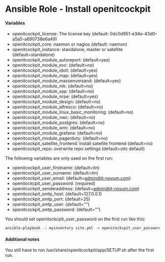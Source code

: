 # Ansible Role - Install openitcockpit

#### Variables

* openitcockpit_license: The license key (default: 0dc0d951-e34e-43d0-a5a5-a690738e6a49)
* openitcockpit_core: naemon or nagios (default: naemon)
* openitcockpit_instance: standalone, master or satellite (default=standalone)
* openitcockpit_module_autoreport: (default=yes)
* openitcockpit_module_evc: (default=no)
* openitcockpit_module_idoit: (default=yes)
* openitcockpit_module_map: (default=yes)
* openitcockpit_module_massenversand: (default=yes)
* openitcockpit_module_mk: (default=no)
* openitcockpit_module_sap: (default=no)
* openitcockpit_module_nrpe: (default=yes)
* openitcockpit_module_design: (default=no)
* openitcockpit_module_alfresco: (default=no)
* openitcockpit_module_linux_basic_monitoring: (default=no)
* openitcockpit_module_nwc: (default=no)
* openitcockpit_module_postgres: (default=no)
* openitcockpit_module_wmi: (default=no)
* openitcockpit_module_grafana: (default=no)
* openitcockpit_module_pagerduty: (default=no)
* openitcockpit_satellite_frontend: Install satellite frontend (default=no)
* openitcockpit_repo: overwrite repo settings (default=oitc default)

The following variables are only used on the first run:

* openitcockpit_user_firstname: (default=itn)
* openitcockpit_user_surname: (default=itn)
* openitcockpit_user_email: (default=admin@it-novum.com)
* openitockcpit_user_password: (required)
* openitcockpit_senderaddress: (default=admin@it-novum.com)
* openitcockpit_smtp_host: (default=127.0.0.1)
* openitcockpit_smtp_port: (default=25)
* openitcockpit_smtp_user: (default="")
* openitcockpit_smtp_password: (default="")

You should set openitockcpit_user_password on the first run like this:

```bash
ansible-playbook -i myinventory site.yml -e openitockcpit_user_password=mysecret
```

#### Additional notes

You still have to run /usr/share/openitcockpit/app/SETUP.sh after the first run.

